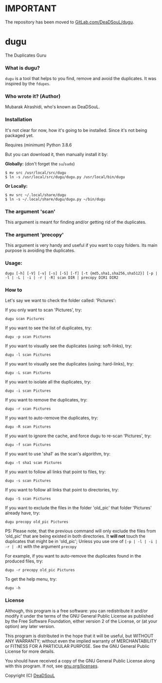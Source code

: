 # IMPORTANT
The repository has been moved to [GitLab.com/DeaDSouL/dugu](https://gitlab.com/DeaDSouL/dugu).


# dugu
The Duplicates Guru

### What is dugu?
`dugu` is a tool that helps to you find, remove and avoid the duplicates. It was inspired by the `fdupes`.

### Who wrote it? (Author)
Mubarak Alrashidi, who's known as DeaDSouL.


### Installation

It's not clear for now, how it's going to be installed. Since it's not being packaged yet.

Requires (minimum) Python 3.8.6

But you can download it, then manually install it by:

**Globally:** (don't forget the `su`/`sudo`)

    $ mv src /usr/local/src/dugu
    $ ln -s /usr/local/src/dugu/dugu.py /usr/local/bin/dugu

**Or Locally:**

    $ mv src ~/.local/share/dugu
    $ ln -s ~/.local/share/dugu/dugu.py ~/bin/dugu


### The argument 'scan'
This argument is meant for finding and/or getting rid of the duplicates.

### The argument 'precopy'
This argument is very handy and useful if you want to copy folders.
Its main purpose is avoiding the duplicates.


### Usage:
`dugu [-h] [-V] [-v] [-s] [-S] [-f] [-t {md5,sha1,sha256,sha512}] [-p | -l | -L | -i | -r | -R] scan DIR | precopy DIR1 DIR2`


### How to
Let's say we want to check the folder called: 'Pictures':


If you only want to scan 'Pictures', try:

    dugu scan Pictures

If you want to see the list of duplicates, try:

    dugu -p scan Pictures

If you want to visually see the duplicates (using: soft-links), try:

    dugu -l scan Pictures

If you want to visually see the duplicates (using: hard-links), try:

    dugu -L scan Pictures

If you want to isolate all the duplicates, try:

    dugu -i scan Pictures

If you want to remove the duplicates, try:

    dugu -r scan Pictures

If you want to auto-remove the duplicates, try:

    dugu -R scan Pictures

If you want to ignore the cache, and force dugu to re-scan 'Pictures', try:

    dugu -f scan Pictures

If you want to use 'sha1' as the scan's algorithm, try:

    dugu -t sha1 scan Pictures

If you want to follow all links that point to files, try:

    dugu -s scan Pictures

If you want to follow all links that point to directories, try:

    dugu -S scan Pictures

If you want to exclude the files in the folder 'old_pic' that folder 'Pictures' already have, try:

    dugu precopy old_pic Pictures
PS: Please note, that the previous command will only exclude the files from 'old_pic' that are being existed in both directories. It **will not** touch the duplicates that might be in 'old_pic'; Unless you use one of `[-p | -l | -i | -r | -R]` with the argument `precopy`

For example, if you want to auto-remove the duplicates found in the produced files, try:

    dugu -r precopy old_pic Pictures

To get the help menu, try:

    dugu -h

### License
Although, this program is a free software: you can redistribute it and/or modify it under the terms of the GNU General Public License as published by the Free Software Foundation, either version 2 of the License, or (at your option) any later version.

This program is distributed in the hope that it will be useful, but WITHOUT ANY WARRANTY; without even the implied warranty of MERCHANTABILITY or FITNESS FOR A PARTICULAR PURPOSE. See the GNU General Public License for more details.

You should have received a copy of the GNU General Public License along with this program.  If not, see [gnu.org/licenses](http://www.gnu.org/licenses/).

Copyright (C) [DeaDSouL](https://gitlab.com/DeaDSouL)
